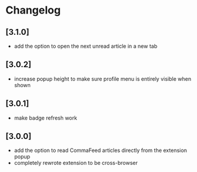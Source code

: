 # Changelog

## [3.1.0]

-   add the option to open the next unread article in a new tab

## [3.0.2]

-   increase popup height to make sure profile menu is entirely visible when shown

## [3.0.1]

-   make badge refresh work

## [3.0.0]

-   add the option to read CommaFeed articles directly from the extension popup
-   completely rewrote extension to be cross-browser
